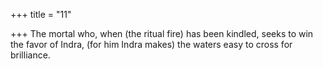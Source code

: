 +++
title = "11"

+++
The mortal who, when (the ritual fire) has been kindled, seeks to win  the favor of Indra,
(for him Indra makes) the waters easy to cross for brilliance.